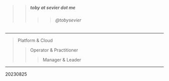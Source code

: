 

> 
>> ##### toby at sevier dot me
>>>> ###### @tobysevier

---

> Platform & Cloud
>> Operator & Practitioner
>>> Manager & Leader

---



20230825